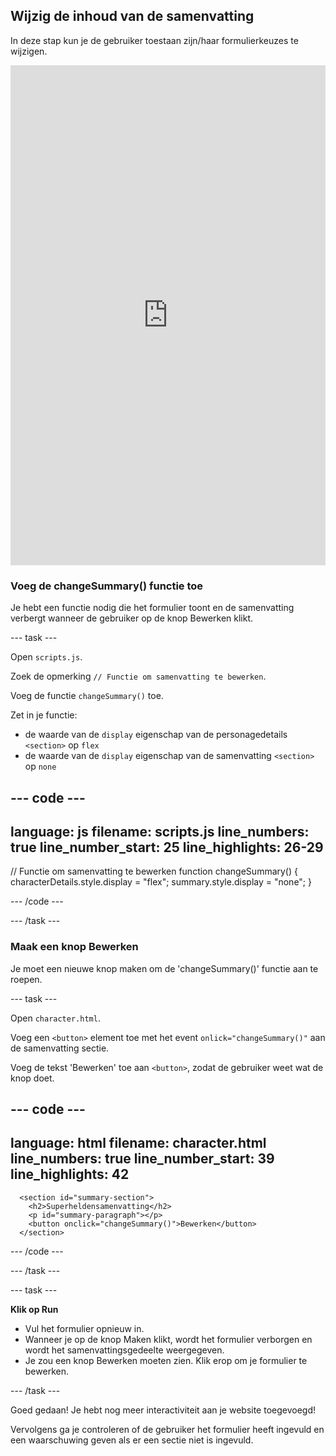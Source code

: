 ## Wijzig de inhoud van de samenvatting

In deze stap kun je de gebruiker toestaan zijn/haar formulierkeuzes te wijzigen.

<iframe src="https://editor.raspberrypi.org/en/embed/viewer/comic-character-step5?page=character.html" width="100%" height="800" frameborder="0" marginwidth="0" marginheight="0" allowfullscreen> </iframe>

### Voeg de changeSummary() functie toe

Je hebt een functie nodig die het formulier toont en de samenvatting verbergt wanneer de gebruiker op de knop Bewerken klikt.

\--- task ---

Open `scripts.js`.

Zoek de opmerking `// Functie om samenvatting te bewerken`.

Voeg de functie `changeSummary()` toe.

Zet in je functie:

- de waarde van de `display` eigenschap van de personagedetails `<section>` op `flex`
- de waarde van de `display` eigenschap van de samenvatting `<section>` op `none`

## --- code ---

language: js
filename: scripts.js
line_numbers: true
line_number_start: 25
line_highlights: 26-29
-----------------------------------------------------------

// Functie om samenvatting te bewerken
function changeSummary() {
characterDetails.style.display = "flex";
summary.style.display = "none";
}

\--- /code ---

\--- /task ---

### Maak een knop Bewerken

Je moet een nieuwe knop maken om de 'changeSummary()' functie aan te roepen.

\--- task ---

Open `character.html`.

Voeg een `<button>` element toe met het event `onlick="changeSummary()"` aan de samenvatting sectie.

Voeg de tekst 'Bewerken' toe aan `<button>`, zodat de gebruiker weet wat de knop doet.

## --- code ---

language: html
filename: character.html
line_numbers: true
line_number_start: 39
line_highlights: 42
--------------------------------------------------------

```
  <section id="summary-section">
    <h2>Superheldensamenvatting</h2>
    <p id="summary-paragraph"></p>
    <button onclick="changeSummary()">Bewerken</button>
  </section>
```

\--- /code ---

\--- /task ---

\--- task ---

**Klik op Run**

- Vul het formulier opnieuw in.
- Wanneer je op de knop Maken klikt, wordt het formulier verborgen en wordt het samenvattingsgedeelte weergegeven.
- Je zou een knop Bewerken moeten zien. Klik erop om je formulier te bewerken.

\--- /task ---

Goed gedaan! Je hebt nog meer interactiviteit aan je website toegevoegd!

Vervolgens ga je controleren of de gebruiker het formulier heeft ingevuld en een waarschuwing geven als er een sectie niet is ingevuld.
